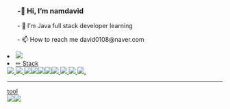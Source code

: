 
  <ul><h3>-👋 Hi, I’m namdavid</h3></ul>
  <ul>- 🌱 I’m Java full stack developer learning</ul>
  <ul>- 📫 How to reach me david0108@naver.com</ul>
<li>
<a href="https://www.notion.so/a8704ed93ab44bdd9bced532e9d17647">
  <img src="https://img.shields.io/badge/Notion-000000?style=for-the-badge&logo=notion&logoColor=white" style="max-width: 75%;">
  </li><!--Notion -->
<li>
  ✏ Stack<br>
<img src="https://camo.githubusercontent.com/e2e8ed9260a77781891a184b7870750df4220796c931b009c327b4445b608c57/68747470733a2f2f696d672e736869656c64732e696f2f62616467652f507974686f6e2d3337373641423f7374796c653d666f722d7468652d6261646765266c6f676f3d507974686f6e266c6f676f436f6c6f723d7768697465" data-canonical-src="https://img.shields.io/badge/Python-3776AB?style=for-the-badge&amp;logo=Python&amp;logoColor=white" style="max-width: 75%;"> <!-- python --> <img src="https://camo.githubusercontent.com/d61eb16e74c265915596a84a51d5b50229367ad16915ca42da51f1a021bb3750/68747470733a2f2f696d672e736869656c64732e696f2f62616467652f6d7973716c2d3434373941313f7374796c653d666f722d7468652d6261646765266c6f676f3d6d7973716c266c6f676f436f6c6f723d7768697465" data-canonical-src="https://img.shields.io/badge/mysql-4479A1?style=for-the-badge&amp;logo=mysql&amp;logoColor=white" style="max-width: 75%;"> <!-- mysql-->
  <img src="https://img.shields.io/badge/Oracle-F80000?style=for-the-badge&logo=oracle&logoColor=white"/><!-- Oacle --><img src="https://img.shields.io/badge/IntelliJIDEA-000000.svg?style=for-the-badge&logo=intellij-idea&logoColor=white"/><!-- IntelIJIDEA --><img src="https://img.shields.io/badge/pycharm-143?style=for-the-badge&logo=pycharm&logoColor=black&color=black&labelColor=green"/><!-- pycharm --><img src="https://img.shields.io/badge/jupyter-%23FA0F00.svg?style=for-the-badge&logo=jupyter&logoColor=white"/><!-- jupyter --><img src="https://img.shields.io/badge/Spring-6DB33F?style=for-the-badge&logo=spring&logoColor=white" style="max-width: 75%;"> <!-- spring--> <img src="https://img.shields.io/badge/JavaScript-F7DF1E?style=for-the-badge&logo=JavaScript&logoColor=white" style="max-width: 75%;"> <!--JAVASCRIPT --> <img src="https://img.shields.io/badge/Java-ED8B00?style=for-the-badge&logo=openjdk&logoColor=white" style="max-width: 75%;"><!-- JAVA--> <img src="https://img.shields.io/badge/jQuery-0769AD?style=for-the-badge&logo=jquery&logoColor=white" style="max-width: 75%;"><!-- JQUERY-->. <hr/>
  tool<br/>
  <img src="https://img.shields.io/badge/Eclipse-2C2255?style=for-the-badge&logo=eclipse&logoColor=white" style="max-width: 75%;"><!--Eclipse --><img src="https://img.shields.io/badge/Visual_Studio_Code-0078D4?style=for-the-badge&logo=visual%20studio%20code&logoColor=white" style="max-width: 75%;"><!--vscode -->
</li>

